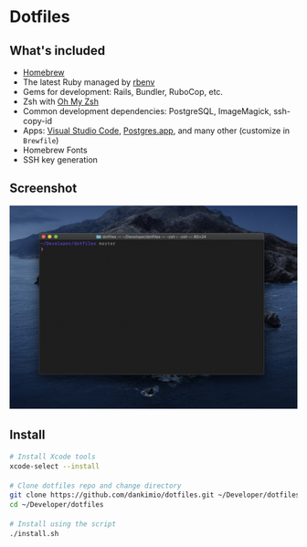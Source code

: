 # Dotfiles

## What's included

- [Homebrew](https://brew.sh/)
- The latest Ruby managed by [rbenv](https://github.com/rbenv/rbenv)
- Gems for development: Rails, Bundler, RuboCop, etc.
- Zsh with [Oh My Zsh](https://github.com/ohmyzsh/ohmyzsh)
- Common development dependencies: PostgreSQL, ImageMagick, ssh-copy-id
- Apps: [Visual Studio Code](https://code.visualstudio.com), [Postgres.app](https://postgresapp.com/), and many other (customize in `Brewfile`)
- Homebrew Fonts
- SSH key generation

## Screenshot

![Screenshot](screenshot.png)

## Install

```bash
# Install Xcode tools
xcode-select --install

# Clone dotfiles repo and change directory
git clone https://github.com/dankimio/dotfiles.git ~/Developer/dotfiles
cd ~/Developer/dotfiles

# Install using the script
./install.sh
```

